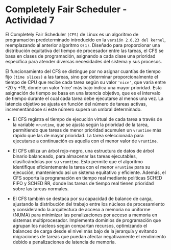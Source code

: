 # Completely Fair Scheduler - Actividad 7

El Completely Fair Scheduler `(CFS)` de Linux es un algoritmo de programación predeterminado introducido en la `versión 2.6.23 del kernel`, reemplazando al anterior algoritmo `O(1)`. Diseñado para proporcionar una distribución equitativa del tiempo de procesador entre las tareas, el CFS se basa en clases de programación, asignando a cada clase una prioridad específica para atender diversas necesidades del sistema y sus procesos.

El funcionamiento del CFS se distingue por no asignar cuantías de tiempo fijo `(time slices)` a las tareas, sino por determinar proporcionalmente el tiempo de CPU que recibe cada tarea según su valor `'nice'`, que varía entre -20 y +19, donde un valor 'nice' más bajo indica una mayor prioridad. Esta asignación de tiempo se basa en una latencia objetivo, que es el intervalo de tiempo durante el cual cada tarea debe ejecutarse al menos una vez. La latencia objetivo se ajusta en función del número de tareas activas, incrementándose si este número supera un umbral determinado.

- El CFS registra el tiempo de ejecución virtual de cada tarea a través de la variable `vruntime`, que se ajusta según la prioridad de la tarea, permitiendo que tareas de menor prioridad acumulen un `vruntime` más rápido que las de mayor prioridad. La tarea seleccionada para ejecutarse a continuación es aquella con el menor valor de `vruntime`.

- El CFS utiliza un árbol rojo-negro, una estructura de datos de árbol binario balanceado, para almacenar las tareas ejecutables, clasificándolas por su `vruntime`. Esto permite que el algoritmo identifique eficientemente la tarea con el menor `vruntime` para su ejecución, manteniendo así un sistema equitativo y eficiente. Además, el CFS soporta la programación en tiempo real mediante políticas SCHED FIFO y SCHED RR, donde las tareas de tiempo real tienen prioridad sobre las tareas normales.

- El CFS también se destaca por su capacidad de balance de carga, ajustando la distribución del trabajo entre los núcleos de procesamiento y considerando la arquitectura de acceso a memoria no uniforme (NUMA) para minimizar las penalizaciones por acceso a memoria en sistemas multiprocesador. Implementa dominios de programación que agrupan los núcleos según compartan recursos, optimizando el balanceo de carga desde el nivel más bajo de la jerarquía y evitando migraciones de tareas que puedan afectar negativamente el rendimiento debido a penalizaciones de latencia de memoria.
